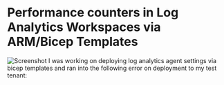 # Performance counters in Log Analytics Workspaces via ARM/Bicep Templates
![Screenshot](/blog/assets/images/logs1.PNG)
I was working on deploying log analytics agent settings via bicep templates and ran into the following error on deployment to my test tenant:
